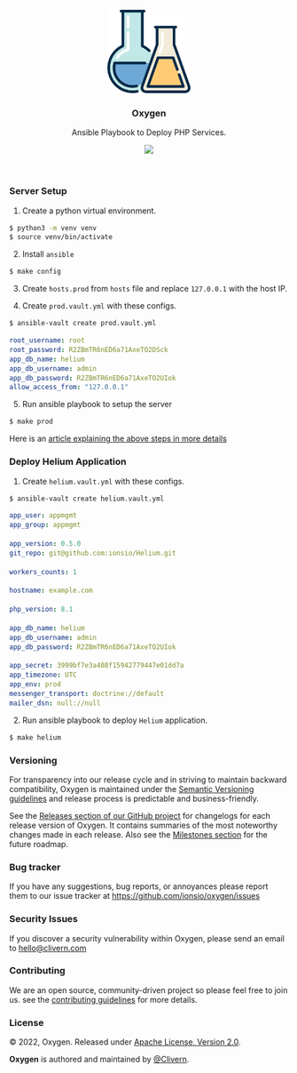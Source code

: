 <p align="center">
    <img alt="Oxygen Logo" src="/static/logo.png?v=1.0.1" height="150" />
    <h3 align="center">Oxygen</h3>
    <p align="center">Ansible Playbook to Deploy PHP Services.</p>
    <p align="center">
        <a href="https://github.com/ionsio/Oxygen/actions/workflows/build.yml">
            <img src="https://github.com/ionsio/Oxygen/actions/workflows/build.yml/badge.svg"/>
        </a>
    </p>
</p>
<br/>

### Server Setup

1. Create a python virtual environment.

```zsh
$ python3 -m venv venv
$ source venv/bin/activate
```

2. Install `ansible`

```zsh
$ make config
```

3. Create `hosts.prod` from `hosts` file and replace `127.0.0.1` with the host IP.

4. Create `prod.vault.yml` with these configs.

```zsh
$ ansible-vault create prod.vault.yml
```

```yaml
root_username: root
root_password: R2ZBmTR6nED6a71AxeTO2DSck
app_db_name: helium
app_db_username: admin
app_db_password: R2ZBmTR6nED6a71AxeTO2UIok
allow_access_from: "127.0.0.1"
```

5. Run ansible playbook to setup the server

```zsh
$ make prod
```

Here is an [article explaining the above steps in more details](https://clivern.com/installing-nginx-mysql-php-on-ubuntu-22-04/)


### Deploy Helium Application

1. Create `helium.vault.yml` with these configs.

```zsh
$ ansible-vault create helium.vault.yml
```

```yaml
app_user: appmgmt
app_group: appmgmt

app_version: 0.5.0
git_repo: git@github.com:ionsio/Helium.git

workers_counts: 1

hostname: example.com

php_version: 8.1

app_db_name: helium
app_db_username: admin
app_db_password: R2ZBmTR6nED6a71AxeTO2UIok

app_secret: 3999bf7e3a408f15942779447e01dd7a
app_timezone: UTC
app_env: prod
messenger_transport: doctrine://default
mailer_dsn: null://null
```

2. Run ansible playbook to deploy `Helium` application.

```zsh
$ make helium
```


### Versioning

For transparency into our release cycle and in striving to maintain backward compatibility, Oxygen is maintained under the [Semantic Versioning guidelines](https://semver.org/) and release process is predictable and business-friendly.

See the [Releases section of our GitHub project](https://github.com/ionsio/oxygen/releases) for changelogs for each release version of Oxygen. It contains summaries of the most noteworthy changes made in each release. Also see the [Milestones section](https://github.com/ionsio/oxygen/milestones) for the future roadmap.


### Bug tracker

If you have any suggestions, bug reports, or annoyances please report them to our issue tracker at https://github.com/ionsio/oxygen/issues


### Security Issues

If you discover a security vulnerability within Oxygen, please send an email to [hello@clivern.com](mailto:hello@clivern.com)


### Contributing

We are an open source, community-driven project so please feel free to join us. see the [contributing guidelines](CONTRIBUTING.md) for more details.


### License

© 2022, Oxygen. Released under [Apache License, Version 2.0](https://www.apache.org/licenses/LICENSE-2.0).

**Oxygen** is authored and maintained by [@Clivern](https://github.com/Clivern).
